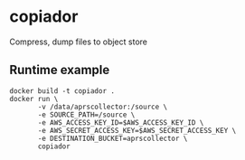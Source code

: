 # copiador

Compress, dump files to object store


## Runtime example

```console
docker build -t copiador .
docker run \
       -v /data/aprscollector:/source \
       -e SOURCE_PATH=/source \
       -e AWS_ACCESS_KEY_ID=$AWS_ACCESS_KEY_ID \
       -e AWS_SECRET_ACCESS_KEY=$AWS_SECRET_ACCESS_KEY \
       -e DESTINATION_BUCKET=aprscollector \
       copiador
```
